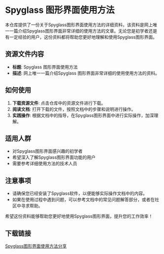 # Spyglass 图形界面使用方法

本仓库提供了一份关于Spyglass图形界面使用方法的详细资料，该资料是网上唯一一篇介绍Spyglass图形界面非常详细的使用方法的文章。无论您是初学者还是有一定经验的用户，这份资料都将帮助您更好地理解和使用Spyglass图形界面。

## 资源文件内容

- **标题**: Spyglass 图形界面使用方法
- **描述**: 网上唯一一篇介绍Spyglass 图形界面非常详细的使用使用方法的资料。

## 如何使用

1. **下载资源文件**: 点击仓库中的资源文件进行下载。
2. **阅读文档**: 打开下载的文件，按照文档中的步骤和说明进行操作。
3. **实践操作**: 根据文档中的指导，在Spyglass图形界面中进行实际操作，加深理解。

## 适用人群

- 对Spyglass图形界面感兴趣的初学者
- 希望深入了解Spyglass图形界面功能的用户
- 需要参考详细使用方法的技术人员

## 注意事项

- 请确保您已经安装了Spyglass软件，以便能够实际操作文档中的内容。
- 如果在使用过程中遇到问题，可以参考文档中的常见问题解答部分，或者在社区中寻求帮助。

希望这份资料能够帮助您更好地使用Spyglass图形界面，提升您的工作效率！

## 下载链接

[Spyglass图形界面使用方法分享](https://pan.quark.cn/s/5086a456ba3b)